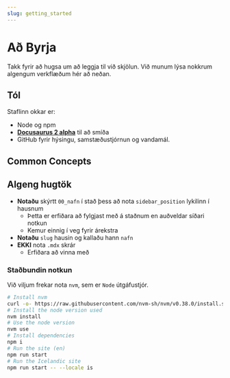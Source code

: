 ```yaml
---
slug: getting_started
---
```


# Að Byrja

Takk fyrir að hugsa um að leggja til við skjölun. Við munum lýsa nokkrum algengum verkflæðum hér að neðan.

## Tól

Staflinn okkar er:

- Node og npm
- [**Docusaurus 2 alpha**](https://docusaurus.io/) til að smíða
- GitHub fyrir hýsingu, samstæðustjórnun og vandamál.

## Common Concepts
## Algeng hugtök

- **Notaðu** skýrtt `00_nafn` í stað þess að nota `sidebar_position` lykilinn í hausnum
  - Þetta er erfiðara að fylgjast með á staðnum en auðveldar síðari notkun
  - Kemur einnig í veg fyrir árekstra
- **Notaðu** `slug` hausin og kallaðu hann `nafn`
- **EKKI** nota `.mdx` skrár
  - Erfiðara að vinna með

### Staðbundin notkun

Við viljum frekar nota `nvm`, sem er `Node` útgáfustjór.

```bash
# Install nvm
curl -o- https://raw.githubusercontent.com/nvm-sh/nvm/v0.38.0/install.sh | bash
# Install the node version used
nvm install
# Use the node version
nvm use
# Install dependencies
npm i
# Run the site (en)
npm run start
# Run the Icelandic site
npm run start -- --locale is
```

